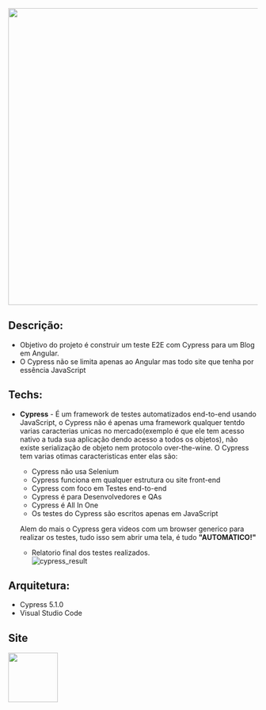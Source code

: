 <img src="https://user-images.githubusercontent.com/6175226/99837329-2eee3400-2b46-11eb-8c11-3cbfd1f8ffab.gif" width="600">

## Descrição:

- Objetivo do projeto é construir um teste E2E com Cypress para um Blog em Angular.
- O Cypress não se limita apenas ao Angular mas todo site que tenha por essência JavaScript

## Techs:

- **Cypress** - É um framework de testes automatizados end-to-end usando JavaScript, o Cypress não é apenas uma framework qualquer tentdo varias caracterias unicas no mercado(exemplo é que ele tem acesso nativo a tuda sua aplicação dendo acesso a todos os objetos), não existe serialização de objeto nem protocolo over-the-wine.
  O Cypress tem varias otimas caracteristicas enter elas são:
    - Cypress não usa Selenium
    - Cypress funciona em qualquer estrutura ou site front-end
    - Cypress com foco em Testes end-to-end
    - Cypress é para Desenvolvedores e QAs
    - Cypress é All In One
    - Os testes do Cypress são escritos apenas em JavaScript
    
  Alem do mais o Cypress gera videos com um browser generico para realizar os testes, tudo isso sem abrir uma tela, é tudo **"AUTOMATICO!"**
  
  - Relatorio final dos testes realizados.  
  ![cypress_result](https://user-images.githubusercontent.com/6175226/99863405-b9518a80-2b7c-11eb-932c-745429d3e010.jpg)
  

## Arquitetura:

- Cypress 5.1.0
- Visual Studio Code

## Site 

<a href="https://www.cypress.io/"><img src="https://user-images.githubusercontent.com/6175226/99863486-29601080-2b7d-11eb-8c14-a5de28c7746d.png" width="100"></a>

